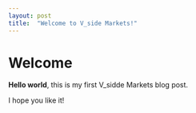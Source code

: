 ```yaml
---
layout: post
title:  "Welcome to V_side Markets!"
---
```


# Welcome

**Hello world**, this is my first V_sidde Markets blog post.

I hope you like it!
